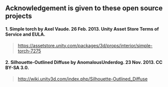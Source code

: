## Acknowledgement is given to these open source projects
#### 1. Simple torch by Axel Vaude. 26 Feb. 2013. Unity Asset Store Terms of Service and EULA.
> https://assetstore.unity.com/packages/3d/props/interior/simple-torch-7275
#### 2. Silhouette-Outlined Diffuse by AnomalousUnderdog. 23 Nov. 2013. CC BY-SA 3.0.
> http://wiki.unity3d.com/index.php/Silhouette-Outlined_Diffuse
